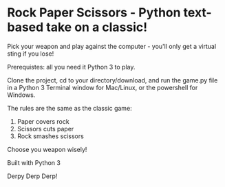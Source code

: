 # Rock Paper Scissors - Python text-based take on a classic!

Pick your weapon and play against the computer - you'll only get a virtual sting if you lose!

Prerequistes: all you need it Python 3 to play.

Clone the project, cd to your directory/download, and run the game.py file in a Python 3 Terminal window for Mac/Linux, or the powershell for Windows.

The rules are the same as the classic game:
1. Paper covers rock
2. Scissors cuts paper
3. Rock smashes scissors

Choose you weapon wisely!

Built with Python 3

Derpy Derp Derp!